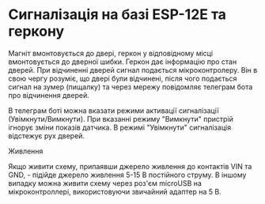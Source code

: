 # Сигналізація на базі ESP-12E та геркону

Магніт вмонтовується до двері, геркон у відповідному місці вмонтовується до дверної шибки. Геркон дає інформацію про стан дверей. При відчиненні дверей сигнал подається мікроконтролеру. Він в свою чергу розуміє, що двері були відчинені, після чого подається сигнал на зумер (пищалку) та через мережу повідомляє телеграм бота про відчинення дверей. 

В телеграм боті можна вказати режими активації сигналізації (Увімкнути/Вимкнути). При вказанні режиму "Вимкнути" пристрій ігнорує зміни показів датчика. В режимі "Увімкнути" сигналізація відстежує рух дверей.

Живлення

Якщо живити схему, припаявши джерело живлення до контактів VIN та GND, - підійде джерело живлення 5-15 В постійного струму.
В іншому випадку можна живити схему через роз'єм microUSB на мікроконтроллері, використовуючи звичайний адаптер на 5 В.
